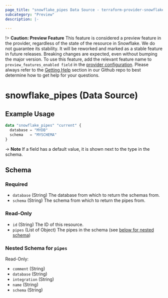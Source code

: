 ```yaml
---
page_title: "snowflake_pipes Data Source - terraform-provider-snowflake"
subcategory: "Preview"
description: |-
  
---
```


!> **Caution: Preview Feature** This feature is considered a preview feature in the provider, regardless of the state of the resource in Snowflake. We do not guarantee its stability. It will be reworked and marked as a stable feature in future releases. Breaking changes are expected, even without bumping the major version. To use this feature, add the relevant feature name to `preview_features_enabled field` in the [provider configuration](https://registry.terraform.io/providers/snowflakedb/snowflake/latest/docs#schema). Please always refer to the [Getting Help](https://github.com/Snowflake-Labs/terraform-provider-snowflake?tab=readme-ov-file#getting-help) section in our Github repo to best determine how to get help for your questions.

# snowflake_pipes (Data Source)



## Example Usage

```terraform
data "snowflake_pipes" "current" {
  database = "MYDB"
  schema   = "MYSCHEMA"
}
```

-> **Note** If a field has a default value, it is shown next to the type in the schema.

<!-- schema generated by tfplugindocs -->
## Schema

### Required

- `database` (String) The database from which to return the schemas from.
- `schema` (String) The schema from which to return the pipes from.

### Read-Only

- `id` (String) The ID of this resource.
- `pipes` (List of Object) The pipes in the schema (see [below for nested schema](#nestedatt--pipes))

<a id="nestedatt--pipes"></a>
### Nested Schema for `pipes`

Read-Only:

- `comment` (String)
- `database` (String)
- `integration` (String)
- `name` (String)
- `schema` (String)
